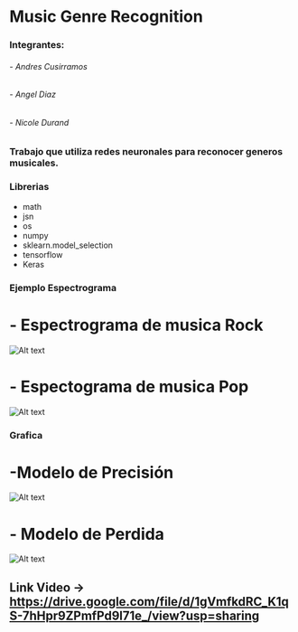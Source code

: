 # Music Genre Recognition

### Integrantes:
###### - Andres Cusirramos
###### - Angel Diaz
###### - Nicole Durand

### Trabajo que utiliza redes neuronales para reconocer generos musicales.

### Librerias 

 - math
 - jsn
 - os
 - numpy
 - sklearn.model_selection
 - tensorflow
 - Keras

### Ejemplo Espectrograma
# - Espectrograma de musica Rock
![Alt text](https://github.com/AngelDario/MusicGenreRecognition/blob/master/spectrogram_images/10000_Rock_music.jpg)
# - Espectograma de musica Pop
 ![Alt text](https://github.com/AngelDario/MusicGenreRecognition/blob/master/spectrogram_images/10009_Pop_music.jpg)
 
### Grafica 
 # -Modelo de Precisión 
![Alt text](https://github.com/AngelDario/MusicGenreRecognition/blob/master/images/model_accuracy.png)
 # - Modelo de Perdida
![Alt text](https://github.com/AngelDario/MusicGenreRecognition/blob/master/images/model_loss.png)

## Link Video -> https://drive.google.com/file/d/1gVmfkdRC_K1qS-7hHpr9ZPmfPd9l71e_/view?usp=sharing
